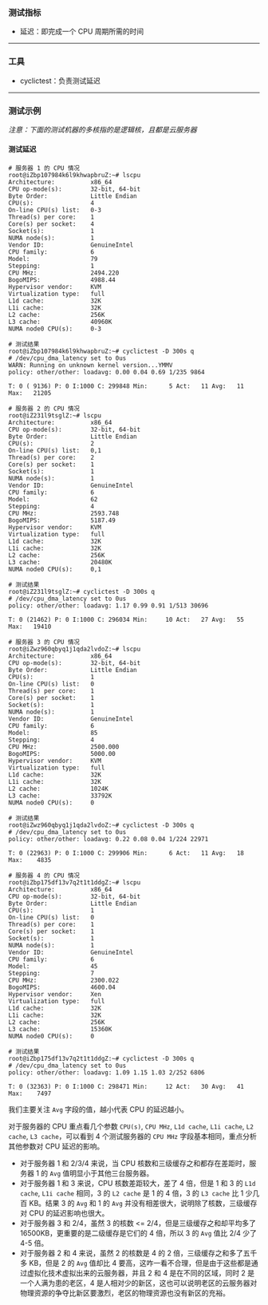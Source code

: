 ### 测试指标

- 延迟：即完成一个 CPU 周期所需的时间

---

### 工具

- cyclictest：负责测试延迟

---

### 测试示例

*注意：下面的测试机器的多核指的是逻辑核，且都是云服务器*

#### 测试延迟

```
# 服务器 1 的 CPU 情况
root@iZbp107984k6l9khwapbruZ:~# lscpu 
Architecture:          x86_64
CPU op-mode(s):        32-bit, 64-bit
Byte Order:            Little Endian
CPU(s):                4
On-line CPU(s) list:   0-3
Thread(s) per core:    1
Core(s) per socket:    4
Socket(s):             1
NUMA node(s):          1
Vendor ID:             GenuineIntel
CPU family:            6
Model:                 79
Stepping:              1
CPU MHz:               2494.220
BogoMIPS:              4988.44
Hypervisor vendor:     KVM
Virtualization type:   full
L1d cache:             32K
L1i cache:             32K
L2 cache:              256K
L3 cache:              40960K
NUMA node0 CPU(s):     0-3

# 测试结果
root@iZbp107984k6l9khwapbruZ:~# cyclictest -D 300s q
# /dev/cpu_dma_latency set to 0us
WARN: Running on unknown kernel version...YMMV
policy: other/other: loadavg: 0.00 0.04 0.69 1/235 9864          

T: 0 ( 9136) P: 0 I:1000 C: 299848 Min:      5 Act:   11 Avg:   11 Max:   21205
```

```
# 服务器 2 的 CPU 情况
root@iZ231l9tsglZ:~# lscpu 
Architecture:          x86_64
CPU op-mode(s):        32-bit, 64-bit
Byte Order:            Little Endian
CPU(s):                2
On-line CPU(s) list:   0,1
Thread(s) per core:    2
Core(s) per socket:    1
Socket(s):             1
NUMA node(s):          1
Vendor ID:             GenuineIntel
CPU family:            6
Model:                 62
Stepping:              4
CPU MHz:               2593.748
BogoMIPS:              5187.49
Hypervisor vendor:     KVM
Virtualization type:   full
L1d cache:             32K
L1i cache:             32K
L2 cache:              256K
L3 cache:              20480K
NUMA node0 CPU(s):     0,1

# 测试结果
root@iZ231l9tsglZ:~# cyclictest -D 300s q
# /dev/cpu_dma_latency set to 0us
policy: other/other: loadavg: 1.17 0.99 0.91 1/513 30696           

T: 0 (21462) P: 0 I:1000 C: 296034 Min:     10 Act:   27 Avg:   55 Max:   19410
```

```
# 服务器 3 的 CPU 情况
root@iZwz960qbyq1j1qda2lvdoZ:~# lscpu 
Architecture:          x86_64
CPU op-mode(s):        32-bit, 64-bit
Byte Order:            Little Endian
CPU(s):                1
On-line CPU(s) list:   0
Thread(s) per core:    1
Core(s) per socket:    1
Socket(s):             1
NUMA node(s):          1
Vendor ID:             GenuineIntel
CPU family:            6
Model:                 85
Stepping:              4
CPU MHz:               2500.000
BogoMIPS:              5000.00
Hypervisor vendor:     KVM
Virtualization type:   full
L1d cache:             32K
L1i cache:             32K
L2 cache:              1024K
L3 cache:              33792K
NUMA node0 CPU(s):     0

# 测试结果
root@iZwz960qbyq1j1qda2lvdoZ:~# cyclictest -D 300s q
# /dev/cpu_dma_latency set to 0us
policy: other/other: loadavg: 0.22 0.08 0.04 1/224 22971          

T: 0 (22963) P: 0 I:1000 C: 299906 Min:      6 Act:   11 Avg:   18 Max:    4835
```

```
# 服务器 4 的 CPU 情况
root@iZbp175df13v7q2t1t1ddgZ:~# lscpu 
Architecture:          x86_64
CPU op-mode(s):        32-bit, 64-bit
Byte Order:            Little Endian
CPU(s):                1
On-line CPU(s) list:   0
Thread(s) per core:    1
Core(s) per socket:    1
Socket(s):             1
NUMA node(s):          1
Vendor ID:             GenuineIntel
CPU family:            6
Model:                 45
Stepping:              7
CPU MHz:               2300.022
BogoMIPS:              4600.04
Hypervisor vendor:     Xen
Virtualization type:   full
L1d cache:             32K
L1i cache:             32K
L2 cache:              256K
L3 cache:              15360K
NUMA node0 CPU(s):     0

# 测试结果
root@iZbp175df13v7q2t1t1ddgZ:~# cyclictest -D 300s q
# /dev/cpu_dma_latency set to 0us
policy: other/other: loadavg: 1.09 1.15 1.03 2/252 6806            

T: 0 (32363) P: 0 I:1000 C: 298471 Min:     12 Act:   30 Avg:   41 Max:    7497
```

我们主要关注 `Avg` 字段的值，越小代表 CPU 的延迟越小。

对于服务器的 CPU 重点看几个参数 `CPU(s)`, `CPU MHz`, `L1d cache`, `L1i cache`, `L2 cache`, `L3 cache`，可以看到 4 个测试服务器的 `CPU MHz` 字段基本相同，重点分析其他参数对 CPU 延迟的影响。

- 对于服务器 1 和 2/3/4 来说，当 CPU 核数和三级缓存之和都存在差距时，服务器 1 的 `Avg` 值明显小于其他三台服务器。
- 对于服务器 1 和 3 来说，CPU 核数差距较大，差了 4 倍，但是 1 和 3 的 `L1d cache`, `L1i cache` 相同，3 的 `L2 cache` 是 1 的 4 倍，3 的 `L3 cache` 比 1 少几百 KB。结果 3 的 `Avg` 和 1 的 `Avg` 并没有相差很大，说明除了核数，三级缓存对 CPU 的延迟影响也很大。
- 对于服务器 3 和 2/4，虽然 3 的核数 <= 2/4，但是三级缓存之和却平均多了 16500KB，更重要的是二级缓存是它们的 4 倍，所以 3 的 `Avg` 值比 2/4 少了 4-5 倍。
- 对于服务器 2 和 4 来说，虽然 2 的核数是 4 的 2 倍，三级缓存之和多了五千多 KB，但是 2 的 `Avg` 值却比 4 要高，这咋一看不合理，但是由于这些都是通过虚拟化技术虚拟出来的云服务器，并且 2 和 4 是在不同的区域，同时 2 是一个人满为患的老区，4 是人相对少的新区，这也可以说明老区的云服务器对物理资源的争夺比新区要激烈，老区的物理资源也没有新区的充裕。
